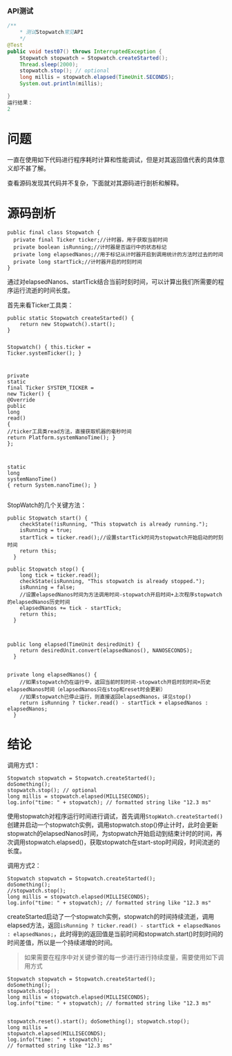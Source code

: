 ### API测试
```java
/**
    * 测试Stopwatch常见API
    */
@Test
public void test07() throws InterruptedException {
    Stopwatch stopwatch = Stopwatch.createStarted();
    Thread.sleep(2000);
    stopwatch.stop(); // optional
    long millis = stopwatch.elapsed(TimeUnit.SECONDS);
    System.out.println(millis);

}
运行结果：
2
```
<div data-note-content="" class="show-content">
          <div class="show-content-free">
            <h1>问题</h1>
<p>一直在使用如下代码进行程序耗时计算和性能调试，但是对其返回值代表的具体意义却不甚了解。</p>
<p>查看源码发现其代码并不复杂，下面就对其源码进行剖析和解释。</p>
<h1>源码剖析</h1>
<pre class="hljs java"><code class="java"><span class="hljs-keyword">public</span> <span class="hljs-keyword">final</span> <span class="hljs-class"><span class="hljs-keyword">class</span> <span class="hljs-title">Stopwatch</span> </span>{
  <span class="hljs-keyword">private</span> <span class="hljs-keyword">final</span> Ticker ticker;<span class="hljs-comment">//计时器，用于获取当前时间</span>
  <span class="hljs-keyword">private</span> <span class="hljs-keyword">boolean</span> isRunning;<span class="hljs-comment">//计时器是否运行中的状态标记</span>
  <span class="hljs-keyword">private</span> <span class="hljs-keyword">long</span> elapsedNanos;<span class="hljs-comment">//用于标记从计时器开启到调用统计的方法时过去的时间</span>
  <span class="hljs-keyword">private</span> <span class="hljs-keyword">long</span> startTick;<span class="hljs-comment">//计时器开启的时刻时间</span>
}
</code></pre>
<p>通过对elapsedNanos、startTick结合当前时刻时间，可以计算出我们所需要的程序运行流逝的时间长度。</p>
<p>首先来看Ticker工具类：</p>
<pre class="hljs java"><code class="java"><span class="hljs-function"><span class="hljs java">public</span> <span class="hljs-keyword">static</span> Stopwatch <span class="hljs-title">createStarted</span><span class="hljs-params">()</span> </span>{
    <span class="hljs-keyword">return</span> <span class="hljs-keyword">new</span> Stopwatch().start();
}

Stopwatch() {
    <span class="hljs-keyword">this</span>.ticker = Ticker.systemTicker();
  }


<span class="hljs java">private</span> <span class="hljs-keyword">static</span> <span class="hljs java">final</span> Ticker SYSTEM_TICKER =
      <span class="hljs java">new</span> Ticker() {
        <span class="hljs-meta">@Override</span>
        <span class="hljs-function"><span class="hljs-keyword">public</span> <span class="hljs-keyword">long</span> <span class="hljs-title">read</span><span class="hljs-params">()</span> </span>{
          <span class="hljs-comment">//ticker工具类read方法，直接获取机器的毫秒时间</span>
          <span class="hljs-keyword">return</span> Platform.systemNanoTime();
        }
      };


<span class="hljs-function"><span class="hljs-keyword">static</span> <span class="hljs-keyword">long</span> <span class="hljs-title">systemNanoTime</span><span class="hljs-params">()</span> </span>{
    <span class="hljs-keyword">return</span> System.nanoTime();
  }
</code></pre>
<p>StopWatch的几个关键方法：</p>
<pre class="hljs java"><code class="java"><span class="hljs-function"><span class="hljs-keyword">public</span> Stopwatch <span class="hljs-title">start</span><span class="hljs-params">()</span> </span>{
    checkState(!isRunning, <span class="hljs-string">"This stopwatch is already running."</span>);
    isRunning = <span class="hljs-keyword">true</span>;
    startTick = ticker.read();<span class="hljs-comment">//设置startTick时间为stopwatch开始启动的时刻时间</span>
    <span class="hljs-keyword">return</span> <span class="hljs-keyword">this</span>;
  }
</code></pre>
<pre class="hljs java"><code class="java"><span class="hljs-function"><span class="hljs-keyword">public</span> Stopwatch <span class="hljs-title">stop</span><span class="hljs-params">()</span> </span>{
    <span class="hljs-keyword">long</span> tick = ticker.read();
    checkState(isRunning, <span class="hljs-string">"This stopwatch is already stopped."</span>);
    isRunning = <span class="hljs-keyword">false</span>;
    <span class="hljs-comment">//设置elapsedNanos时间为方法调用时间-stopwatch开启时间+上次程序stopwatch的elapsedNanos历史时间 </span>
    elapsedNanos += tick - startTick;
    <span class="hljs-keyword">return</span> <span class="hljs-keyword">this</span>;
  }

</code></pre>
<pre class="hljs java"><code class="java"><span class="hljs-function"><span class="hljs-keyword">public</span> <span class="hljs-keyword">long</span> <span class="hljs-title">elapsed</span><span class="hljs-params">(TimeUnit desiredUnit)</span> </span>{
    <span class="hljs-keyword">return</span> desiredUnit.convert(elapsedNanos(), NANOSECONDS);
  }


<span class="hljs-function"><span class="hljs-keyword">private</span> <span class="hljs-keyword">long</span> <span class="hljs-title">elapsedNanos</span><span class="hljs-params">()</span> </span>{
    <span class="hljs-comment">//如果stopwatch仍在运行中，返回当前时刻时间-stopwatch开启时刻时间+历史elapsedNanos时间（elapsedNanos只在stop和reset时会更新）</span>
    <span class="hljs-comment">//如果stopwatch已停止运行，则直接返回elapsedNanos，详见stop()</span>
    <span class="hljs-keyword">return</span> isRunning ? ticker.read() - startTick + elapsedNanos : elapsedNanos;
  }
</code></pre>
<h1>结论</h1>
<p>调用方式1：</p>
<pre class="hljs java"><code class="java">Stopwatch stopwatch = Stopwatch.createStarted();
doSomething();
stopwatch.stop(); <span class="hljs-comment">// optional</span>
<span class="hljs-keyword">long</span> millis = stopwatch.elapsed(MILLISECONDS);
log.info(<span class="hljs-string">"time: "</span> + stopwatch); <span class="hljs-comment">// formatted string like "12.3 ms"</span>
</code></pre>
<p>使用stopwatch对程序运行时间进行调试，首先调用<code>StopWatch.createStarted()</code>创建并启动一个stopwatch实例，调用stopwatch.stop()停止计时，此时会更新stopwatch的elapsedNanos时间，为stopwatch开始启动到结束计时的时间，再次调用stopwatch.elapsed()，获取stopwatch在start-stop时间段，时间流逝的长度。</p>
<p>调用方式2：</p>
<pre class="hljs java"><code class="java">Stopwatch stopwatch = Stopwatch.createStarted();
doSomething();
<span class="hljs-comment">//stopwatch.stop();</span>
<span class="hljs-keyword">long</span> millis = stopwatch.elapsed(MILLISECONDS);
log.info(<span class="hljs-string">"time: "</span> + stopwatch); <span class="hljs-comment">// formatted string like "12.3 ms"</span>
</code></pre>
<p>createStarted启动了一个stopwatch实例，stopwatch的时间持续流逝，调用elapsed方法，返回<code>isRunning ? ticker.read() - startTick + elapsedNanos : elapsedNanos;</code>，此时得到的返回值是当前时间和stopwatch.start()时刻时间的时间差值，所以是一个持续递增的时间。</p>
<blockquote>
<p>如果需要在程序中对关键步骤的每一步进行进行持续度量，需要使用如下调用方式</p>
</blockquote>
<pre class="hljs java"><code class="java">Stopwatch stopwatch = Stopwatch.createStarted();
doSomething();
stopwatch.stop();
<span class="hljs-keyword">long</span> millis = stopwatch.elapsed(MILLISECONDS);
log.info(<span class="hljs-string">"time: "</span> + stopwatch); <span class="hljs-comment">// formatted string like "12.3 ms"</span>

stopwatch.reset().start();
doSomething();
stopwatch.stop();
<span class="hljs-keyword">long</span> millis = stopwatch.elapsed(MILLISECONDS);
log.info(<span class="hljs-string">"time: "</span> + stopwatch); <span class="hljs-comment">// formatted string like "12.3 ms"</span>
</code></pre>
